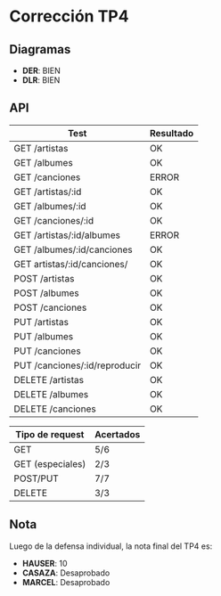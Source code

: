 # Corrección TP4

## Diagramas

- **DER**: BIEN
- **DLR**: BIEN

## API

| Test                          | Resultado |
| ----------------------------- | --------- |
| GET /artistas                 | OK        |
| GET /albumes                  | OK        |
| GET /canciones                | ERROR     |
| GET /artistas/:id             | OK        |
| GET /albumes/:id              | OK        |
| GET /canciones/:id            | OK        |
| GET /artistas/:id/albumes     | ERROR     |
| GET /albumes/:id/canciones    | OK        |
| GET artistas/:id/canciones/   | OK        |
| POST /artistas                | OK        |
| POST /albumes                 | OK        |
| POST /canciones               | OK        |
| PUT /artistas                 | OK        |
| PUT /albumes                  | OK        |
| PUT /canciones                | OK        |
| PUT /canciones/:id/reproducir | OK        |
| DELETE /artistas              | OK        |
| DELETE /albumes               | OK        |
| DELETE /canciones             | OK        |

| Tipo de request  | Acertados |
| ---------------- | --------- |
| GET              | 5/6       |
| GET (especiales) | 2/3       |
| POST/PUT         | 7/7       |
| DELETE           | 3/3       |

## Nota

Luego de la defensa individual, la nota final del TP4 es:

- **HAUSER**: 10
- **CASAZA**: Desaprobado
- **MARCEL**: Desaprobado
